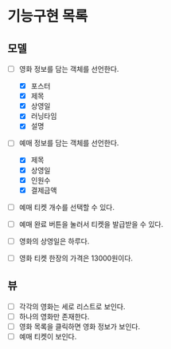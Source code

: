 # 기능구현 목록

## 모델
- [ ] 영화 정보를 담는 객체를 선언한다.
    - [x] 포스터
    - [x] 제목
    - [x] 상영일
    - [x] 러닝타임
    - [x] 설명
- [ ] 예매 정보를 담는 객체를 선언한다.
    - [x] 제목
    - [x] 상영일
    - [x] 인원수
    - [x] 결제금액

- [ ] 예매 티켓 개수를 선택할 수 있다.
- [ ] 예매 완료 버튼을 눌러서 티켓을 발급받을 수 있다.
- [ ] 영화의 상영일은 하루다.
- [ ] 영화 티켓 한장의 가격은 13000원이다.


## 뷰
- [ ] 각각의 영화는 세로 리스트로 보인다.
- [ ] 하나의 영화만 존재한다.
- [ ] 영화 목록을 클릭하면 영화 정보가 보인다.
- [ ] 예매 티켓이 보인다.
